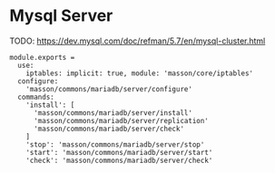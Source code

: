 
# Mysql Server

TODO: https://dev.mysql.com/doc/refman/5.7/en/mysql-cluster.html

    module.exports =
      use:
        iptables: implicit: true, module: 'masson/core/iptables'
      configure:
        'masson/commons/mariadb/server/configure'
      commands:
        'install': [
          'masson/commons/mariadb/server/install'
          'masson/commons/mariadb/server/replication'
          'masson/commons/mariadb/server/check'
        ]
        'stop': 'masson/commons/mariadb/server/stop'
        'start': 'masson/commons/mariadb/server/start'
        'check': 'masson/commons/mariadb/server/check'
